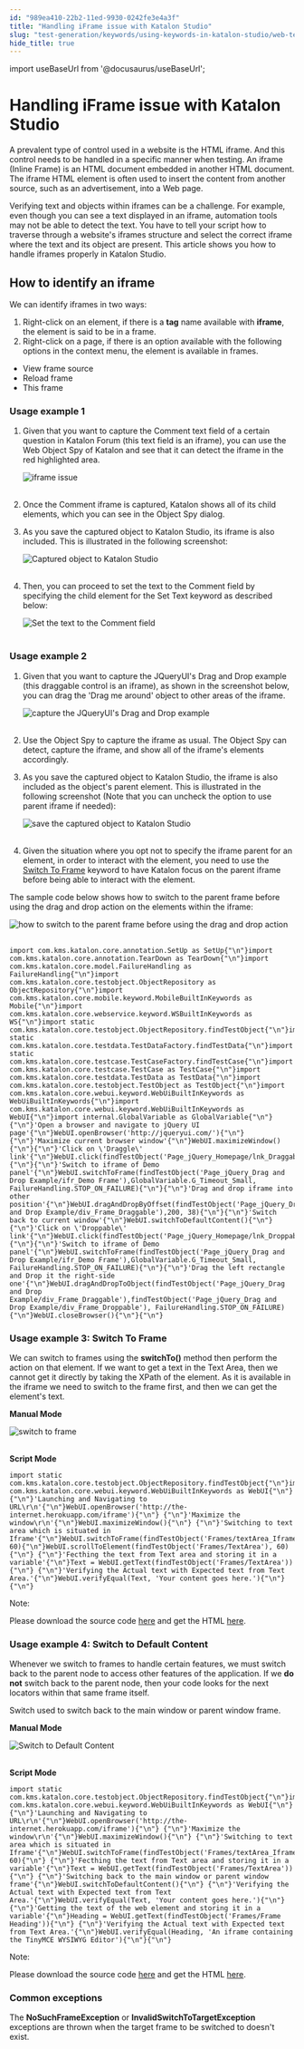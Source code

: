 ```yaml
---
id: "989ea410-22b2-11ed-9930-0242fe3e4a3f"
title: "Handling iFrame issue with Katalon Studio"
slug: "test-generation/keywords/using-keywords-in-katalon-studio/web-testing/handling-iframe-issue-with-katalon-studio"
hide_title: true
---
```

import useBaseUrl from '@docusaurus/useBaseUrl';


# <a id="id" class="anchor_top_offset"/><a id="ariaid-title1" class="anchor_top_offset"/>Handling iFrame issue with <span xmlns="http://www.w3.org/1999/xhtml" className="ph">Katalon Studio</span> 

<p xmlns="http://www.w3.org/1999/xhtml" className="p">A prevalent type of control used in a website is the HTML   iframe. And this control needs to be handled in a specific manner   when testing. An iframe (Inline Frame) is an HTML document embedded   in another HTML document. The iframe HTML element is often used to   insert the content from another source, such as an advertisement,   into a Web page.</p> 
<p xmlns="http://www.w3.org/1999/xhtml" className="p">Verifying text and objects within iframes can be a challenge.   For example, even though you can see a text displayed in an iframe,   automation tools may not be able to detect the text. You have to   tell your script how to traverse through a website's iframes   structure and select the correct iframe where the text and its   object are present. This article shows you how to handle iframes   properly in Katalon Studio.</p> 
    

## <a id="id_1" class="anchor_top_offset"/>How to identify an iframe

    
      
<p xmlns="http://www.w3.org/1999/xhtml" className="p">We can identify iframes in two ways:</p> 
      
<ol xmlns="http://www.w3.org/1999/xhtml" className="ol">   <li className="li">Right-click on an element, if there is     a <strong className="ph b">tag</strong> name available     with <strong className="ph b">iframe</strong>, the element is said to be in a     frame.</li>   <li className="li">Right-click on a page, if there is an option available with the     following options in the context menu, the element is available in     frames.</li> </ol> 
      
<ul xmlns="http://www.w3.org/1999/xhtml" className="ul">   <li className="li">View frame source</li>   <li className="li">Reload frame</li>   <li className="li">This frame</li> </ul> 
    
                      
      

### <a id="id_2" class="anchor_top_offset"/>Usage example 1

      
        
<ol xmlns="http://www.w3.org/1999/xhtml" className="ol">   <li className="li">     <p className="p">Given that you want to capture the Comment text field of a       certain question in Katalon Forum (this text field is an iframe),       you can use the Web Object Spy of Katalon and see that it can       detect the iframe in the red highlighted area.</p>     <p className="p">       <img className="image" src={useBaseUrl("https://github.com/katalon-studio/docs-images/raw/master/katalon-studio/tutorials/handling_iframe_issue/Web-Object-Spy.png")} alt="iframe issue" /><br /><br />     </p>   </li>   <li className="li">     <p className="p">Once the Comment iframe is captured, Katalon shows all of its       child elements, which you can see in the Object Spy dialog.</p>   </li>   <li className="li">     <p className="p">As you save the captured object to Katalon Studio, its iframe is       also included. This is illustrated in the following screenshot:</p>     <p className="p">       <img className="image" src={useBaseUrl("https://github.com/katalon-studio/docs-images/raw/master/katalon-studio/tutorials/handling_iframe_issue/captured-object.png")} alt="Captured object to Katalon Studio" /><br /><br />     </p>   </li>   <li className="li">     <p className="p">Then, you can proceed to set the text to the Comment field by       specifying the child element for the Set Text keyword as described       below:</p>     <p className="p">       <img className="image" src={useBaseUrl("https://github.com/katalon-studio/docs-images/raw/master/katalon-studio/tutorials/handling_iframe_issue/Comment-field-1024x238.png")} alt="Set the text to the Comment field" /><br /><br />     </p>   </li> </ol> 
      
    

### <a id="id_3" class="anchor_top_offset"/>Usage example 2

<ol xmlns="http://www.w3.org/1999/xhtml" className="ol"><li className="li">     <p className="p">Given that you want to capture the JQueryUI's Drag and Drop       example (this draggable control is an iframe), as shown in the       screenshot below, you can drag the 'Drag me around' object to other       areas of the iframe.</p>     <p className="p">       <img className="image" src={useBaseUrl("https://github.com/katalon-studio/docs-images/raw/master/katalon-studio/tutorials/handling_iframe_issue/JQueryUIs-Drag-and-Drop.png")} alt="capture the JQueryUI's Drag and Drop example" /><br /><br />     </p>   </li><li className="li">     <p className="p">Use the Object Spy to capture the iframe as usual. The Object       Spy can detect, capture the iframe, and show all of the iframe's       elements accordingly.</p>   </li><li className="li">     <p className="p">As you save the captured object to Katalon Studio, the iframe is       also included as the object's parent element. This is illustrated       in the following screenshot (Note that you can uncheck the option       to use parent iframe if needed):</p>     <p className="p">       <img className="image" src={useBaseUrl("https://github.com/katalon-studio/docs-images/raw/master/katalon-studio/tutorials/handling_iframe_issue/objects-parent-element..png")} alt="save the captured object to Katalon Studio" /><br /><br />     </p>   </li><li className="li">     <p className="p">Given the situation where you opt not to specify the iframe       parent for an element, in order to interact with the element, you       need to use the <a className="xref" href="/docs/test-generation/keywords/keyword-description-in-katalon-studio/web-ui-keywords/webui-switch-to-frame">Switch To Frame</a>       keyword to have Katalon focus on the parent iframe before being       able to interact with the element.</p>   </li></ol> 
<p xmlns="http://www.w3.org/1999/xhtml" className="p">The sample code below shows how to switch to the parent frame   before using the drag and drop action on the elements within the   iframe:</p> 
<p xmlns="http://www.w3.org/1999/xhtml" className="p">   <img className="image" src={useBaseUrl("https://github.com/katalon-studio/docs-images/raw/master/katalon-studio/tutorials/handling_iframe_issue/sample-code_drag_n_drop.png")} alt="how to switch to the parent frame before using the drag and drop action" /><br /><br /> </p> 
<pre xmlns="http://www.w3.org/1999/xhtml" className="pre codeblock"><code>import com.kms.katalon.core.annotation.SetUp as SetUp{"\n"}import com.kms.katalon.core.annotation.TearDown as TearDown{"\n"}import com.kms.katalon.core.model.FailureHandling as FailureHandling{"\n"}import com.kms.katalon.core.testobject.ObjectRepository as ObjectRepository{"\n"}import com.kms.katalon.core.mobile.keyword.MobileBuiltInKeywords as Mobile{"\n"}import com.kms.katalon.core.webservice.keyword.WSBuiltInKeywords as WS{"\n"}import static com.kms.katalon.core.testobject.ObjectRepository.findTestObject{"\n"}import static com.kms.katalon.core.testdata.TestDataFactory.findTestData{"\n"}import static com.kms.katalon.core.testcase.TestCaseFactory.findTestCase{"\n"}import com.kms.katalon.core.testcase.TestCase as TestCase{"\n"}import com.kms.katalon.core.testdata.TestData as TestData{"\n"}import com.kms.katalon.core.testobject.TestObject as TestObject{"\n"}import com.kms.katalon.core.webui.keyword.WebUiBuiltInKeywords as WebUiBuiltInKeywords{"\n"}import com.kms.katalon.core.webui.keyword.WebUiBuiltInKeywords as WebUI{"\n"}import internal.GlobalVariable as GlobalVariable{"\n"}{"\n"}'Open a browser and navigate to jQuery UI page'{"\n"}WebUI.openBrowser('http://jqueryui.com/'){"\n"}{"\n"}'Maximize current browser window'{"\n"}WebUI.maximizeWindow(){"\n"}{"\n"}'Click on \'Draggle\' link'{"\n"}WebUI.click(findTestObject('Page_jQuery_Homepage/lnk_Draggable')){"\n"}{"\n"}'Switch to iframe of Demo panel'{"\n"}WebUI.switchToFrame(findTestObject('Page_jQuery_Drag and Drop Example/ifr_Demo Frame'),GlobalVariable.G_Timeout_Small, FailureHandling.STOP_ON_FAILURE){"\n"}{"\n"}'Drag and drop iframe into other position'{"\n"}WebUI.dragAndDropByOffset(findTestObject('Page_jQuery_Drag and Drop Example/div_Frame_Draggable'),200, 38){"\n"}{"\n"}'Switch back to current window'{"\n"}WebUI.switchToDefaultContent(){"\n"}{"\n"}'Click on \'Droppable\' link'{"\n"}WebUI.click(findTestObject('Page_jQuery_Homepage/lnk_Droppable')){"\n"}{"\n"}'Switch to iframe of Demo panel'{"\n"}WebUI.switchToFrame(findTestObject('Page_jQuery_Drag and Drop Example/ifr_Demo Frame'),GlobalVariable.G_Timeout_Small, FailureHandling.STOP_ON_FAILURE){"\n"}{"\n"}'Drag the left rectangle and Drop it the right-side one'{"\n"}WebUI.dragAndDropToObject(findTestObject('Page_jQuery_Drag and Drop Example/div_Frame_Draggable'),findTestObject('Page_jQuery_Drag and Drop Example/div_Frame_Droppable'), FailureHandling.STOP_ON_FAILURE){"\n"}WebUI.closeBrowser(){"\n"}{"\n"}</code></pre> 
      

### <a id="id_4" class="anchor_top_offset"/>Usage example 3: Switch To Frame

      
        
<p xmlns="http://www.w3.org/1999/xhtml" className="p">We can switch to frames using the   <strong className="ph b">switchTo()</strong> method then perform the action on   that element. If we want to get a text in the Text Area,   then we cannot get it directly by taking the XPath of the element.   As it is available in the iframe we need to switch to the   frame first, and then we can get the element's text.</p> 
        
<p xmlns="http://www.w3.org/1999/xhtml" className="p">   <strong className="ph b">Manual Mode</strong> </p> 
        
<p xmlns="http://www.w3.org/1999/xhtml" className="p">   <img className="image" src={useBaseUrl("https://github.com/katalon-studio/docs-images/raw/master/katalon-studio/tutorials/handling_iframe_issue/switch-to-frame.png")} alt="switch to frame" /><br /><br /> </p> 
        
<p xmlns="http://www.w3.org/1999/xhtml" className="p">   <strong className="ph b">Script Mode</strong> </p> 
                  
<pre xmlns="http://www.w3.org/1999/xhtml" className="pre codeblock"><code>import static com.kms.katalon.core.testobject.ObjectRepository.findTestObject{"\n"}import com.kms.katalon.core.webui.keyword.WebUiBuiltInKeywords as WebUI{"\n"} {"\n"}'Launching and Navigating to URL\r\n'{"\n"}WebUI.openBrowser('http://the-internet.herokuapp.com/iframe'){"\n"} {"\n"}'Maximize the window\r\n'{"\n"}WebUI.maximizeWindow(){"\n"} {"\n"}'Switching to text area which is situated in Iframe'{"\n"}WebUI.switchToFrame(findTestObject('Frames/textArea_Iframe'), 60){"\n"}WebUI.scrollToElement(findTestObject('Frames/TextArea'), 60){"\n"} {"\n"}'Fecthing the text from Text area and storing it in a variable'{"\n"}Text = WebUI.getText(findTestObject('Frames/TextArea')){"\n"} {"\n"}'Verifying the Actual text with Expected text from Text Area.'{"\n"}WebUI.verifyEqual(Text, 'Your content goes here.'){"\n"}{"\n"}</code></pre> 
                
<div xmlns="http://www.w3.org/1999/xhtml" className="note note note_note"><span className="note__title">Note:</span> 
  <p className="p">Please download the source code <a className="xref j-external-link" href="https://github.com/katalon-studio/katalon-web-automation" target="_blank">here</a> and
    get the HTML <a className="xref j-external-link" href="https://github.com/katalon-studio/katalon-web-automation/blob/master/Html%20Files/How%20to%20Handle%20Frames.html" target="_blank">here</a>.</p>
</div>
      
    
      

### <a id="id_5" class="anchor_top_offset"/>Usage example 4: Switch to Default Content

      
        
<p xmlns="http://www.w3.org/1999/xhtml" className="p">Whenever we switch to frames to handle certain features, we must   switch back to the parent node to access other features of the   application. If we <strong className="ph b">do not</strong> switch back to   the parent node, then your code looks for the next locators within   that same frame itself.</p> 
        
<p xmlns="http://www.w3.org/1999/xhtml" className="p">Switch used to switch back to the main window or parent window   frame.</p> 
        
<p xmlns="http://www.w3.org/1999/xhtml" className="p">   <strong className="ph b">Manual Mode</strong> </p> 
        
<p xmlns="http://www.w3.org/1999/xhtml" className="p">   <img className="image" src={useBaseUrl("https://github.com/katalon-studio/docs-images/raw/master/katalon-studio/tutorials/handling_iframe_issue/Switch-to-Default-Content.png")} alt="Switch to Default Content" /><br /><br /> </p> 
        
<p xmlns="http://www.w3.org/1999/xhtml" className="p">   <strong className="ph b">Script Mode</strong> </p> 
                  
<pre xmlns="http://www.w3.org/1999/xhtml" className="pre codeblock"><code>import static com.kms.katalon.core.testobject.ObjectRepository.findTestObject{"\n"}import com.kms.katalon.core.webui.keyword.WebUiBuiltInKeywords as WebUI{"\n"} {"\n"}'Launching and Navigating to URL\r\n'{"\n"}WebUI.openBrowser('http://the-internet.herokuapp.com/iframe'){"\n"} {"\n"}'Maximize the window\r\n'{"\n"}WebUI.maximizeWindow(){"\n"} {"\n"}'Switching to text area which is situated in Iframe'{"\n"}WebUI.switchToFrame(findTestObject('Frames/textArea_Iframe'), 60){"\n"} {"\n"}'Fecthing the text from Text area and storing it in a variable'{"\n"}Text = WebUI.getText(findTestObject('Frames/TextArea')){"\n"} {"\n"}'Switching back to the main window or parent window frame'{"\n"}WebUI.switchToDefaultContent(){"\n"} {"\n"}'Verifying the Actual text with Expected text from Text Area.'{"\n"}WebUI.verifyEqual(Text, 'Your content goes here.'){"\n"} {"\n"}'Getting the text of the web element and storing it in a variable'{"\n"}Heading = WebUI.getText(findTestObject('Frames/Frame Heading')){"\n"} {"\n"}'Verifying the Actual text with Expected text from Text Area.'{"\n"}WebUI.verifyEqual(Heading, 'An iframe containing the TinyMCE WYSIWYG Editor'){"\n"}{"\n"}</code></pre> 
                
<div xmlns="http://www.w3.org/1999/xhtml" className="note note note_note"><span className="note__title">Note:</span> 
  <p className="p">Please download the source code <a className="xref j-external-link" href="https://github.com/katalon-studio/katalon-web-automation" target="_blank">here</a> and
    get the HTML <a className="xref j-external-link" href="https://github.com/katalon-studio/katalon-web-automation/blob/master/Html%20Files/How%20to%20Handle%20Frames.html" target="_blank">here</a>.</p>
</div>
      
    
      

### <a id="id_6" class="anchor_top_offset"/>Common exceptions

      
        
<p xmlns="http://www.w3.org/1999/xhtml" className="p">The <strong className="ph b">NoSuchFrameException</strong> or   <strong className="ph b">InvalidSwitchToTargetException</strong> exceptions are   thrown when the target frame to be switched to doesn't exist.</p> 
      
    
